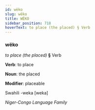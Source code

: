 ```yaml
---
id: wëko
slug: wëko
title: WËKO
sidebar_position: 718
hoverText: to place (the placed) § Verb
---
```


### wëko

*to place (the placed)* **§** Verb

**Verb**: to place

**Noun**: the placed

**Modifier**: placeable

Swahili -weka [weka]

*Niger-Congo Language Family*